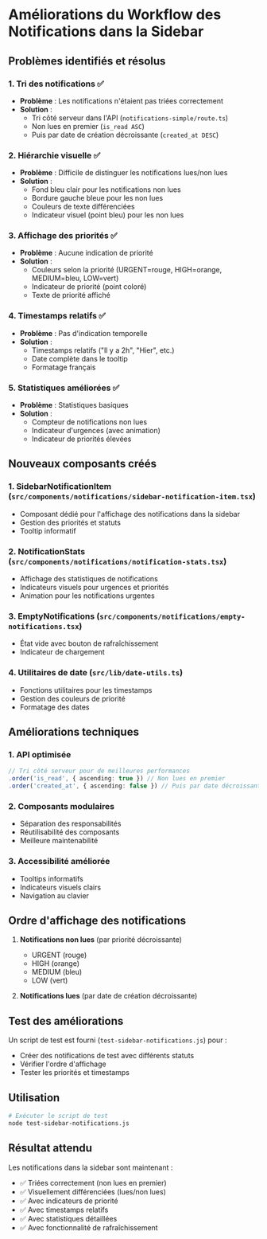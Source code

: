 # Améliorations du Workflow des Notifications dans la Sidebar

## Problèmes identifiés et résolus

### 1. **Tri des notifications** ✅
- **Problème** : Les notifications n'étaient pas triées correctement
- **Solution** : 
  - Tri côté serveur dans l'API (`notifications-simple/route.ts`)
  - Non lues en premier (`is_read ASC`)
  - Puis par date de création décroissante (`created_at DESC`)

### 2. **Hiérarchie visuelle** ✅
- **Problème** : Difficile de distinguer les notifications lues/non lues
- **Solution** :
  - Fond bleu clair pour les notifications non lues
  - Bordure gauche bleue pour les non lues
  - Couleurs de texte différenciées
  - Indicateur visuel (point bleu) pour les non lues

### 3. **Affichage des priorités** ✅
- **Problème** : Aucune indication de priorité
- **Solution** :
  - Couleurs selon la priorité (URGENT=rouge, HIGH=orange, MEDIUM=bleu, LOW=vert)
  - Indicateur de priorité (point coloré)
  - Texte de priorité affiché

### 4. **Timestamps relatifs** ✅
- **Problème** : Pas d'indication temporelle
- **Solution** :
  - Timestamps relatifs ("Il y a 2h", "Hier", etc.)
  - Date complète dans le tooltip
  - Formatage français

### 5. **Statistiques améliorées** ✅
- **Problème** : Statistiques basiques
- **Solution** :
  - Compteur de notifications non lues
  - Indicateur d'urgences (avec animation)
  - Indicateur de priorités élevées

## Nouveaux composants créés

### 1. **SidebarNotificationItem** (`src/components/notifications/sidebar-notification-item.tsx`)
- Composant dédié pour l'affichage des notifications dans la sidebar
- Gestion des priorités et statuts
- Tooltip informatif

### 2. **NotificationStats** (`src/components/notifications/notification-stats.tsx`)
- Affichage des statistiques de notifications
- Indicateurs visuels pour urgences et priorités
- Animation pour les notifications urgentes

### 3. **EmptyNotifications** (`src/components/notifications/empty-notifications.tsx`)
- État vide avec bouton de rafraîchissement
- Indicateur de chargement

### 4. **Utilitaires de date** (`src/lib/date-utils.ts`)
- Fonctions utilitaires pour les timestamps
- Gestion des couleurs de priorité
- Formatage des dates

## Améliorations techniques

### 1. **API optimisée**
```typescript
// Tri côté serveur pour de meilleures performances
.order('is_read', { ascending: true }) // Non lues en premier
.order('created_at', { ascending: false }) // Puis par date décroissante
```

### 2. **Composants modulaires**
- Séparation des responsabilités
- Réutilisabilité des composants
- Meilleure maintenabilité

### 3. **Accessibilité améliorée**
- Tooltips informatifs
- Indicateurs visuels clairs
- Navigation au clavier

## Ordre d'affichage des notifications

1. **Notifications non lues** (par priorité décroissante)
   - URGENT (rouge)
   - HIGH (orange) 
   - MEDIUM (bleu)
   - LOW (vert)

2. **Notifications lues** (par date de création décroissante)

## Test des améliorations

Un script de test est fourni (`test-sidebar-notifications.js`) pour :
- Créer des notifications de test avec différents statuts
- Vérifier l'ordre d'affichage
- Tester les priorités et timestamps

## Utilisation

```bash
# Exécuter le script de test
node test-sidebar-notifications.js
```

## Résultat attendu

Les notifications dans la sidebar sont maintenant :
- ✅ Triées correctement (non lues en premier)
- ✅ Visuellement différenciées (lues/non lues)
- ✅ Avec indicateurs de priorité
- ✅ Avec timestamps relatifs
- ✅ Avec statistiques détaillées
- ✅ Avec fonctionnalité de rafraîchissement
